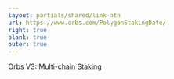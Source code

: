 ```yaml
---
layout: partials/shared/link-btn
url: https://www.orbs.com/PolygonStakingDate/
right: true
blank: true
outer: true
---
```


Orbs V3: Multi-chain Staking
